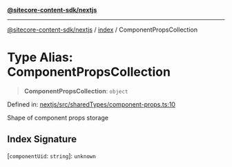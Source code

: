 [**@sitecore-content-sdk/nextjs**](../../README.md)

***

[@sitecore-content-sdk/nextjs](../../README.md) / [index](../README.md) / ComponentPropsCollection

# Type Alias: ComponentPropsCollection

> **ComponentPropsCollection**: `object`

Defined in: [nextjs/src/sharedTypes/component-props.ts:10](https://github.com/Sitecore/content-sdk/blob/51f6d86287f95a06b40045498aa7037d8b684c67/packages/nextjs/src/sharedTypes/component-props.ts#L10)

Shape of component props storage

## Index Signature

\[`componentUid`: `string`\]: `unknown`

